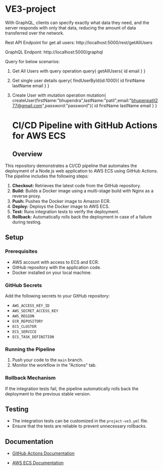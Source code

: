 # VE3-project
>>>>>>>>>>>>>>>>>>>>>>>>>>>>>>>>>>>>>>>>>>>>>>>>>>>>>>>>>>>>>>>>>>>>>>>>>>>>>>>>>>>>>>>>>>>>>>>>>>>>>>>>>>>>>>>>>>>>>>>>>>>>>>>>>>>>>>>>>>>>>>>>>>>>>>>>>>>>>>>>

With GraphQL, clients can specify exactly what data they need, and the server responds with only that data, reducing the amount of data transferred over the network.

Rest API Endpoint for get all users: http://localhost:5000/rest/getAllUsers

GraphQL Endpont: http://localhost:5000/graphql

Query for below scenarios:

1) Get All Users with query operation
    query{ getAllUsers{ id email } }

2)  Get single user details
    query{ findUserById(id:1000){ id firstName lastName email } }

3) Create User with mutation operation
    mutation{ createUser(firstName:"bhupendra",lastName:"patil",email:"bhupenpatil277@gmail.com",password:"password"){ id firstName lastName email } }


   >>>>>>>>>>>>>>>>>>>>>>>>>>>>>>>>>>>>>>>>>>>>>>>>>>>>>>>>>>>>>>>>>>>>>>>>>>>>>>>>>>>>>>>>>>>>>>>>>>>>>>>>>>>>>>>>>>>>>>>>>>>>>>>>>>>>>>>>>>>>>>>>>>>>>
 
    # CI/CD Pipeline with GitHub Actions for AWS ECS

   ## Overview

This repository demonstrates a CI/CD pipeline that automates the deployment of a Node.js web application to AWS ECS using GitHub Actions. The pipeline includes the following steps:

1. **Checkout:** Retrieves the latest code from the GitHub repository.
2. **Build:** Builds a Docker image using a multi-stage build with Nginx as a reverse proxy.
3. **Push:** Pushes the Docker image to Amazon ECR.
4. **Deploy:** Deploys the Docker image to AWS ECS.
5. **Test:** Runs integration tests to verify the deployment.
6. **Rollback:** Automatically rolls back the deployment in case of a failure during testing.

## Setup

### Prerequisites

- AWS account with access to ECS and ECR.
- GitHub repository with the application code.
- Docker installed on your local machine.

### GitHub Secrets

Add the following secrets to your GitHub repository:

- `AWS_ACCESS_KEY_ID`
- `AWS_SECRET_ACCESS_KEY`
- `AWS_REGION`
- `ECR_REPOSITORY`
- `ECS_CLUSTER`
- `ECS_SERVICE`
- `ECS_TASK_DEFINITION`

### Running the Pipeline

1. Push your code to the `main` branch.
2. Monitor the workflow in the "Actions" tab.

### Rollback Mechanism

If the integration tests fail, the pipeline automatically rolls back the deployment to the previous stable version.

## Testing

- The integration tests can be customized in the `project-ve3.yml` file.
- Ensure that the tests are reliable to prevent unnecessary rollbacks.

## Documentation

- [GitHub Actions Documentation](https://docs.github.com/en/actions)
- [AWS ECS Documentation](https://docs.aws.amazon.com/ecs)

  >>>>>>>>>>>>>>>>>>>>>>>>>>>>>>>>>>>>>>>>>>>>>>>>>>>>>>>>>>>>>>>>>>>>>>>>>>>>>>>>>>>>>>>>>>>>>>>>>>>>>>>>>>>>>>>>>>>>>>>>>>>>>>>>>>>>>>>>>>>>>>>>>>>>>>>>>

